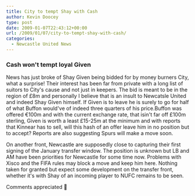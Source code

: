 ```yaml
---
title: City to tempt Shay with Cash
author: Kevin Doocey
type: post
date: 2009-01-07T22:43:12+00:00
url: /2009/01/07/city-to-tempt-shay-with-cash/
categories:
  - Newcastle United News
---
```


### Cash won't tempt loyal Given

News has just broke of Shay Given being bidded for by money burners City, what a surprise! Their interest has been far from private with a long list of suitors to City's cause and not just in keepers. The bid is meant to be in the region of £8m and personally I believe that is an insult to Newcatsle United and indeed Shay Given himself. If Given is to leave he is surely to go for half of what Buffon would've of indeed three quarters of his price.Buffon was offered €100m and with the current exchange rate, that isin't far off £100m sterling, Given is worth a least £15-25m at the minimum and with reports that Kinnear has to sell, will this hash of an offer leave him in no position but to accept? Reports are also suggesting Spurs will make a move soon.

On another front, Newcastle are supposedly close to capturing their first signing of the January transfer window. The position is unknown but LB and AM have been priorities for Newcastle for some time now. Problems with Xisco and the FIFA rules may block a move and keep him here. Nothing taken for granted but expect some development on the transfer front, whether it's with Shay of an incoming player to NUFC remains to be seen.

Comments appreciated 🙂
